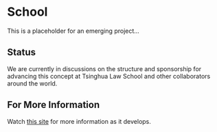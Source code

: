 # School

This is a placeholder for an emerging project...

## Status

We are currently in discussions on the structure and sponsorship for advancing this concept at Tsinghua Law School and other collaborators around the world.  

## For More Information

Watch [this site](http://globalcomputationallaw.com) for more information as it develops.
